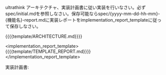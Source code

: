 ultrathink
アーキテクチャ、実装計画書に従い実装を行いなさい。必ずspec/initial.mdを参照しなさい。保存可能ならspec/{yyyy-mm-dd-hh-mm}-{機能名}-report.mdに実装レポートをimplementation_report_templateに従って保存しなさい。

<architecture>
{{{{template/ARCHITECTURE.md}}}}
</architecture>

<implementation_report_template>
{{{{template/TEMPLATE_REPORT.md}}}}
</implementation_report_template>


実装計画書: